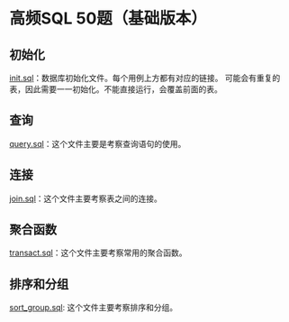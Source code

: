 # 高频SQL 50题（基础版本）

## 初始化

[init.sql](src/init.sql)：数据库初始化文件。每个用例上方都有对应的链接。
可能会有重复的表，因此需要一一初始化。不能直接运行，会覆盖前面的表。

## 查询

[query.sql](src/query.sql)：这个文件主要是考察查询语句的使用。

## 连接

[join.sql](src/join.sql)：这个文件主要考察表之间的连接。

## 聚合函数

[transact.sql](src/transact.sql)：这个文件主要考察常用的聚合函数。

## 排序和分组

[sort_group.sql](src/sort_group.sql): 这个文件主要考察排序和分组。